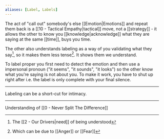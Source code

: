 ```yaml
---
aliases: [Label, Labels]
---
```


The act of "call out" somebody's else [[Emotion|Emotions]] and repeat them back is a [[10 - Tactical Empathy|tactical]] move, not a [[strategy]] - it allows the other to know you [[knowledge|acknowledge]] what they are saying at the same [[time]], buys you time.

The other also understands labeling as a way of you validating what they say[^1], so it makes them less tense[^2]. It shows them we understand.

To label proper you first need to detect the emotion and then use a impersonal pronoun ("it seems", "it sounds", "it looks") so the other know what you're saying is not about you. To make it work, you have to shut up right after i.e. the label is only complete with your final silence.

---

Labeling can be a short-cut for intimacy.

---

Understanding of [[0 - Never Split The Difference]]

[^1]: The [[2 - Our Drivers|need]] of being understood
[^2]: Which can be due to [[Anger]] or [[Fear]]